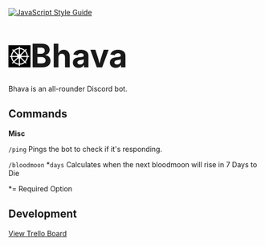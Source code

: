 [![JavaScript Style Guide](https://img.shields.io/badge/code_style-standard-brightgreen.svg)](https://standardjs.com)

# <span style="font-size: 64px;"><img src="icons/bhava-icon.png" alt="Bhavachakra, the wheel of becoming" width="44"/>Bhava</span>

Bhava is an all-rounder Discord bot.

## Commands

**Misc**

`/ping` Pings the bot to check if it's responding.

`/bloodmoon` *`days` Calculates when the next bloodmoon will rise in 7 Days to Die

*= Required Option


## Development

[View Trello Board](https://trello.com/b/fcvZAtub/bhava)
